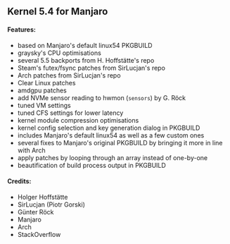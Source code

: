 ## Kernel 5.4 for Manjaro
#### Features: 
- based on Manjaro's default linux54 PKGBUILD
- graysky's CPU optimisations
- several 5.5 backports from H. Hoffstätte's repo
- Steam's futex/fsync patches from SirLucjan's repo
- Arch patches from SirLucjan's repo
- Clear Linux patches
- amdgpu patches
- add NVMe sensor reading to hwmon (`sensors`) by G. Röck
- tuned VM settings
- tuned CFS settings for lower latency
- kernel module compression optimisations
- kernel config selection and key generation dialog in PKGBUILD
- includes Manjaro's default linux54 as well as a few custom ones
- several fixes to Manjaro's original PKGBUILD by bringing it more in line with Arch
- apply patches by looping through an array instead of one-by-one
- beautification of build process output in PKGBUILD

#### Credits:
- Holger Hoffstätte
- SirLucjan (Piotr Gorski)
- Günter Röck
- Manjaro
- Arch
- StackOverflow

